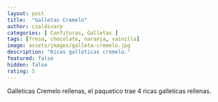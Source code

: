 ```yaml
---
layout: post
title:  "Galletas Cremelo"
author: czaldivarp
categories: [ Confituras, Galletas ]
tags: [fresa, chocolate, naranja, vainilla]
image: assets/images/galleta-cremelo.jpg
description: "Ricas galleticas cremelo."
featured: false
hidden: false
rating: 5
---
```


Galleticas Cremelo rellenas, el paquetico trae 4 ricas galleticas rellenas.